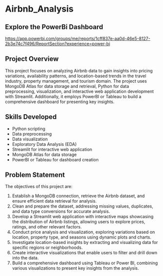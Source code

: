 # Airbnb_Analysis

## Explore the PowerBi Dashboard
https://app.powerbi.com/groups/me/reports/1cff837e-aa0d-46e5-8127-2b3e74c7f496/ReportSection?experience=power-bi

## Project Overview

This project focuses on analyzing Airbnb data to gain insights into pricing variations, availability patterns, and location-based trends in the travel industry, property management, and tourism domain. The project uses MongoDB Atlas for data storage and retrieval, Python for data preprocessing, visualization, and interactive web application development with Streamlit. Additionally, it employs PowerBI or Tableau to build a comprehensive dashboard for presenting key insights.

## Skills Developed

- Python scripting
- Data preprocessing
- Data visualization
- Exploratory Data Analysis (EDA)
- Streamlit for interactive web application
- MongoDB Atlas for data storage
- PowerBI or Tableau for dashboard creation

## Problem Statement

The objectives of this project are:

1. Establish a MongoDB connection, retrieve the Airbnb dataset, and ensure efficient data retrieval for analysis.
2. Clean and prepare the dataset, addressing missing values, duplicates, and data type conversions for accurate analysis.
3. Develop a Streamlit web application with interactive maps showcasing the distribution of Airbnb listings, allowing users to explore prices, ratings, and other relevant factors.
4. Conduct price analysis and visualization, exploring variations based on location, property type, and seasons using dynamic plots and charts.
5. Investigate location-based insights by extracting and visualizing data for specific regions or neighborhoods.
6. Create interactive visualizations that enable users to filter and drill down into the data.
7. Build a comprehensive dashboard using Tableau or Power BI, combining various visualizations to present key insights from the analysis.
